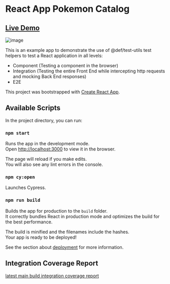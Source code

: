 # React App Pokemon Catalog
## [Live Demo](https://pages.eos2git.cec.lab.emc.com/data-manager/test-utils/react)
![image](https://media.eos2git.cec.lab.emc.com/user/12359/files/99280f3b-541e-479b-ba3f-aa258c8ef946)

This is an example app to demonstrate the use of @def/test-utils test helpers to test a React application in all levels:
- Component (Testing a component in  the browser)
- Integration (Testing the entire Front End while intercepting http requests and mocking Back End responses)
- E2E

This project was bootstrapped with [Create React App](https://github.com/facebook/create-react-app).

## Available Scripts

In the project directory, you can run:

### `npm start`

Runs the app in the development mode.\
Open [http://localhost:3000](http://localhost:3000) to view it in the browser.

The page will reload if you make edits.\
You will also see any lint errors in the console.

### `npm cy:open`

Launches Cypress.

### `npm run build`

Builds the app for production to the `build` folder.\
It correctly bundles React in production mode and optimizes the build for the best performance.

The build is minified and the filenames include the hashes.\
Your app is ready to be deployed!

See the section about [deployment](https://facebook.github.io/create-react-app/docs/deployment) for more information.

## Integration Coverage Report
[latest main build integration coverage report](https://dpadswci.cec.lab.emc.com/job/ecdm/job/ecdm/job/test-utils/job/main/lastBuild/React_20Cypress_20Integration_20Coverage/)
